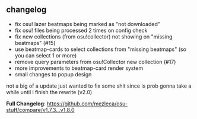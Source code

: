 ## changelog
- fix osu! lazer beatmaps being marked as "not downloaded"
- fix osu! files being processed 2 times on config check
- fix new collections (from osu!collector) not showing on "missing beatmaps" (#15)
- use beatmap-cards to select collections from "missing beatmaps" (so you can select 1 or more)
- remove query parameters from osu!Collector new collection (#17)
- more improvements to beatmap-card render system
- small changes to popup design

not a big of a update
just wanted to fix some shit since is prob gonna take a while until i finish the rewrite (v2.0)

**Full Changelog**: https://github.com/mezleca/osu-stuff/compare/v1.7.3...v1.8.0
